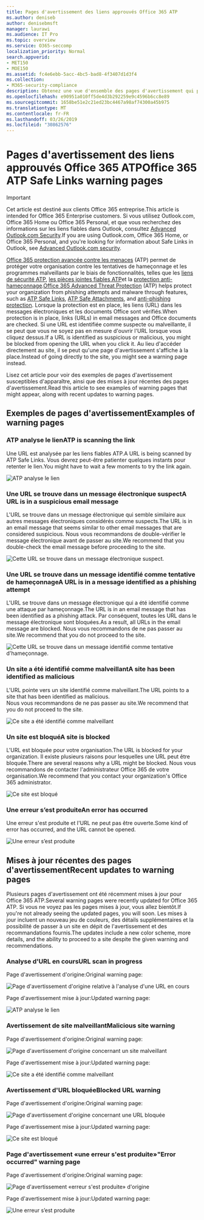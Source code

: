 ```yaml
---
title: Pages d'avertissement des liens approuvés Office 365 ATP
ms.author: deniseb
author: denisebmsft
manager: laurawi
ms.audience: IT Pro
ms.topic: overview
ms.service: O365-seccomp
localization_priority: Normal
search.appverid:
- MET150
- MOE150
ms.assetid: fc4e6ebb-5acc-4bc5-bad8-4f3407d1d3f4
ms.collection:
- M365-security-compliance
description: Obtenez une vue d'ensemble des pages d'avertissement qui peuvent s'afficher lorsque la protection avancée contre les menaces d'Office 365 est au travail.
ms.openlocfilehash: e90951a010ff5de4d3b292259e9c4596b6cc8e89
ms.sourcegitcommit: 1658be51e2c21ed23bc4467a98af74300a45b975
ms.translationtype: MT
ms.contentlocale: fr-FR
ms.lasthandoff: 03/26/2019
ms.locfileid: "30862576"
---
```

# <a name="office-365-atp-safe-links-warning-pages"></a><span data-ttu-id="257f4-103">Pages d'avertissement des liens approuvés Office 365 ATP</span><span class="sxs-lookup"><span data-stu-id="257f4-103">Office 365 ATP Safe Links warning pages</span></span>

> [!IMPORTANT]
> <span data-ttu-id="257f4-104">Cet article est destiné aux clients Office 365 entreprise.</span><span class="sxs-lookup"><span data-stu-id="257f4-104">This article is intended for Office 365 Enterprise customers.</span></span> <span data-ttu-id="257f4-105">Si vous utilisez Outlook.com, Office 365 Home ou Office 365 Personal, et que vous recherchez des informations sur les liens fiables dans Outlook, consultez [Advanced Outlook.com Security](https://support.office.com/article/advanced-outlook-com-security-for-office-365-subscribers-882d2243-eab9-4545-a58a-b36fee4a46e2).</span><span class="sxs-lookup"><span data-stu-id="257f4-105">If you are using Outlook.com, Office 365 Home, or Office 365 Personal, and you're looking for information about Safe Links in Outlook, see [Advanced Outlook.com security](https://support.office.com/article/advanced-outlook-com-security-for-office-365-subscribers-882d2243-eab9-4545-a58a-b36fee4a46e2).</span></span>

<span data-ttu-id="257f4-106">[Office 365 protection avancée contre les menaces](office-365-atp.md) (ATP) permet de protéger votre organisation contre les tentatives de hameçonnage et les programmes malveillants par le biais de fonctionnalités, telles que les [liens de sécurité ATP](atp-safe-links.md), [les pièces jointes fiables ATP](atp-safe-attachments.md)et la [protection anti-hameçonnage](anti-phishing-protection.md).</span><span class="sxs-lookup"><span data-stu-id="257f4-106">[Office 365 Advanced Threat Protection](office-365-atp.md) (ATP) helps protect your organization from phishing attempts and malware through features, such as [ATP Safe Links](atp-safe-links.md), [ATP Safe Attachments](atp-safe-attachments.md), and [anti-phishing protection](anti-phishing-protection.md).</span></span> <span data-ttu-id="257f4-107">Lorsque la protection est en place, les liens (URL) dans les messages électroniques et les documents Office sont vérifiés.</span><span class="sxs-lookup"><span data-stu-id="257f4-107">When protection is in place, links (URLs) in email messages and Office documents are checked.</span></span> <span data-ttu-id="257f4-108">Si une URL est identifiée comme suspecte ou malveillante, il se peut que vous ne soyez pas en mesure d'ouvrir l'URL lorsque vous cliquez dessus.</span><span class="sxs-lookup"><span data-stu-id="257f4-108">If a URL is identified as suspicious or malicious, you might be blocked from opening the URL when you click it.</span></span> <span data-ttu-id="257f4-109">Au lieu d'accéder directement au site, il se peut qu'une page d'avertissement s'affiche à la place.</span><span class="sxs-lookup"><span data-stu-id="257f4-109">Instead of going directly to the site, you might see a warning page instead.</span></span> 
  
<span data-ttu-id="257f4-110">Lisez cet article pour voir des exemples de pages d'avertissement susceptibles d'apparaître, ainsi que des mises à jour récentes des pages d'avertissement.</span><span class="sxs-lookup"><span data-stu-id="257f4-110">Read this article to see examples of warning pages that might appear, along with recent updates to warning pages.</span></span>
  
## <a name="examples-of-warning-pages"></a><span data-ttu-id="257f4-111">Exemples de pages d'avertissement</span><span class="sxs-lookup"><span data-stu-id="257f4-111">Examples of warning pages</span></span>

### <a name="atp-is-scanning-the-link"></a><span data-ttu-id="257f4-112">ATP analyse le lien</span><span class="sxs-lookup"><span data-stu-id="257f4-112">ATP is scanning the link</span></span>

<span data-ttu-id="257f4-113">Une URL est analysée par les liens fiables ATP.</span><span class="sxs-lookup"><span data-stu-id="257f4-113">A URL is being scanned by ATP Safe Links.</span></span> <span data-ttu-id="257f4-114">Vous devrez peut-être patienter quelques instants pour retenter le lien.</span><span class="sxs-lookup"><span data-stu-id="257f4-114">You might have to wait a few moments to try the link again.</span></span>

![ATP analyse le lien](media/ee8dd5ed-6b91-4248-b054-12b719e8d0ed.png)

### <a name="a-url-is-in-a-suspicious-email-message"></a><span data-ttu-id="257f4-116">Une URL se trouve dans un message électronique suspect</span><span class="sxs-lookup"><span data-stu-id="257f4-116">A URL is in a suspicious email message</span></span>

<span data-ttu-id="257f4-117">L'URL se trouve dans un message électronique qui semble similaire aux autres messages électroniques considérés comme suspects.</span><span class="sxs-lookup"><span data-stu-id="257f4-117">The URL is in an email message that seems similar to other email messages that are considered suspicious.</span></span> <span data-ttu-id="257f4-118">Nous vous recommandons de double-vérifier le message électronique avant de passer au site.</span><span class="sxs-lookup"><span data-stu-id="257f4-118">We recommend that you double-check the email message before proceeding to the site.</span></span>

![Cette URL se trouve dans un message électronique suspect.](media/33f57923-23e3-4b0f-838b-6ad589ba897b.png)

### <a name="a-url-is-in-a-message-identified-as-a-phishing-attempt"></a><span data-ttu-id="257f4-120">Une URL se trouve dans un message identifié comme tentative de hameçonnage</span><span class="sxs-lookup"><span data-stu-id="257f4-120">A URL is in a message identified as a phishing attempt</span></span>

<span data-ttu-id="257f4-121">L'URL se trouve dans un message électronique qui a été identifié comme une attaque par hameçonnage.</span><span class="sxs-lookup"><span data-stu-id="257f4-121">The URL is in an email message that has been identified as a phishing attack.</span></span> <span data-ttu-id="257f4-122">Par conséquent, toutes les URL dans le message électronique sont bloquées.</span><span class="sxs-lookup"><span data-stu-id="257f4-122">As a result, all URLs in the email message are blocked.</span></span> <span data-ttu-id="257f4-123">Nous vous recommandons de ne pas passer au site.</span><span class="sxs-lookup"><span data-stu-id="257f4-123">We recommend that you do not proceed to the site.</span></span>

![Cette URL se trouve dans un message identifié comme tentative d'hameçonnage.](media/6e544a28-0604-4821-aba6-d5a57bb917e5.png)

### <a name="a-site-has-been-identified-as-malicious"></a><span data-ttu-id="257f4-125">Un site a été identifié comme malveillant</span><span class="sxs-lookup"><span data-stu-id="257f4-125">A site has been identified as malicious</span></span>

<span data-ttu-id="257f4-126">L'URL pointe vers un site identifié comme malveillant.</span><span class="sxs-lookup"><span data-stu-id="257f4-126">The URL points to a site that has been identified as malicious.</span></span>  <br/> <span data-ttu-id="257f4-127">Nous vous recommandons de ne pas passer au site.</span><span class="sxs-lookup"><span data-stu-id="257f4-127">We recommend that you do not proceed to the site.</span></span>

![Ce site a été identifié comme malveillant](media/058883c8-23f0-4672-9c1c-66b084796177.png)

### <a name="a-site-is-blocked"></a><span data-ttu-id="257f4-129">Un site est bloqué</span><span class="sxs-lookup"><span data-stu-id="257f4-129">A site is blocked</span></span>

<span data-ttu-id="257f4-130">L'URL est bloquée pour votre organisation.</span><span class="sxs-lookup"><span data-stu-id="257f4-130">The URL is blocked for your organization.</span></span> <span data-ttu-id="257f4-131">Il existe plusieurs raisons pour lesquelles une URL peut être bloquée.</span><span class="sxs-lookup"><span data-stu-id="257f4-131">There are several reasons why a URL might be blocked.</span></span> <span data-ttu-id="257f4-132">Nous vous recommandons de contacter l'administrateur Office 365 de votre organisation.</span><span class="sxs-lookup"><span data-stu-id="257f4-132">We recommend that you contact your organization's Office 365 administrator.</span></span>

![Ce site est bloqué](media/6b4bda2d-a1e6-419e-8b10-588e83c3af3f.png)

### <a name="an-error-has-occurred"></a><span data-ttu-id="257f4-134">Une erreur s’est produite</span><span class="sxs-lookup"><span data-stu-id="257f4-134">An error has occurred</span></span>

<span data-ttu-id="257f4-135">Une erreur s'est produite et l'URL ne peut pas être ouverte.</span><span class="sxs-lookup"><span data-stu-id="257f4-135">Some kind of error has occurred, and the URL cannot be opened.</span></span>

![Une erreur s’est produite](media/2f7465a4-1cf4-4c1c-b7d4-3c07e4b795b4.png)

## <a name="recent-updates-to-warning-pages"></a><span data-ttu-id="257f4-137">Mises à jour récentes des pages d'avertissement</span><span class="sxs-lookup"><span data-stu-id="257f4-137">Recent updates to warning pages</span></span>

<span data-ttu-id="257f4-138">Plusieurs pages d'avertissement ont été récemment mises à jour pour Office 365 ATP.</span><span class="sxs-lookup"><span data-stu-id="257f4-138">Several warning pages were recently updated for Office 365 ATP.</span></span> <span data-ttu-id="257f4-139">Si vous ne voyez pas les pages mises à jour, vous allez bientôt.</span><span class="sxs-lookup"><span data-stu-id="257f4-139">If you're not already seeing the updated pages, you will soon.</span></span> <span data-ttu-id="257f4-140">Les mises à jour incluent un nouveau jeu de couleurs, des détails supplémentaires et la possibilité de passer à un site en dépit de l'avertissement et des recommandations fournis.</span><span class="sxs-lookup"><span data-stu-id="257f4-140">The updates include a new color scheme, more details, and the ability to proceed to a site despite the given warning and recommendations.</span></span>

### <a name="url-scan-in-progress"></a><span data-ttu-id="257f4-141">Analyse d'URL en cours</span><span class="sxs-lookup"><span data-stu-id="257f4-141">URL scan in progress</span></span>

<span data-ttu-id="257f4-142">Page d'avertissement d'origine:</span><span class="sxs-lookup"><span data-stu-id="257f4-142">Original warning page:</span></span>

![Page d'avertissement d'origine relative à l'analyse d'une URL en cours](media/04368763-763f-43d6-94a4-a48291d36893.png)

<span data-ttu-id="257f4-144">Page d'avertissement mise à jour:</span><span class="sxs-lookup"><span data-stu-id="257f4-144">Updated warning page:</span></span>

![ATP analyse le lien](media/ee8dd5ed-6b91-4248-b054-12b719e8d0ed.png)

### <a name="malicious-site-warning"></a><span data-ttu-id="257f4-146">Avertissement de site malveillant</span><span class="sxs-lookup"><span data-stu-id="257f4-146">Malicious site warning</span></span>

<span data-ttu-id="257f4-147">Page d'avertissement d'origine:</span><span class="sxs-lookup"><span data-stu-id="257f4-147">Original warning page:</span></span>

![Page d'avertissement d'origine concernant un site malveillant](media/b9efda09-6dd8-46ef-82cb-56e4d538b8f5.png)

<span data-ttu-id="257f4-149">Page d'avertissement mise à jour:</span><span class="sxs-lookup"><span data-stu-id="257f4-149">Updated warning page:</span></span>

![Ce site a été identifié comme malveillant](media/058883c8-23f0-4672-9c1c-66b084796177.png)

### <a name="blocked-url-warning"></a><span data-ttu-id="257f4-151">Avertissement d'URL bloquée</span><span class="sxs-lookup"><span data-stu-id="257f4-151">Blocked URL warning</span></span>

<span data-ttu-id="257f4-152">Page d'avertissement d'origine:</span><span class="sxs-lookup"><span data-stu-id="257f4-152">Original warning page:</span></span>

![Page d'avertissement d'origine concernant une URL bloquée](media/3d6ba028-30bf-45fc-958e-d3aad3defc83.png)

<span data-ttu-id="257f4-154">Page d'avertissement mise à jour:</span><span class="sxs-lookup"><span data-stu-id="257f4-154">Updated warning page:</span></span>

![Ce site est bloqué](media/6b4bda2d-a1e6-419e-8b10-588e83c3af3f.png)

### <a name="error-occurred-warning-page"></a><span data-ttu-id="257f4-156">Page d'avertissement «une erreur s'est produite»</span><span class="sxs-lookup"><span data-stu-id="257f4-156">"Error occurred" warning page</span></span>

<span data-ttu-id="257f4-157">Page d'avertissement d'origine:</span><span class="sxs-lookup"><span data-stu-id="257f4-157">Original warning page:</span></span>

![Page d'avertissement «erreur s'est produite» d'origine](media/9aaa4383-2f23-48be-bdaa-8efbcb2acc70.png)

<span data-ttu-id="257f4-159">Page d'avertissement mise à jour:</span><span class="sxs-lookup"><span data-stu-id="257f4-159">Updated warning page:</span></span>

![Une erreur s’est produite](media/2f7465a4-1cf4-4c1c-b7d4-3c07e4b795b4.png)
   
